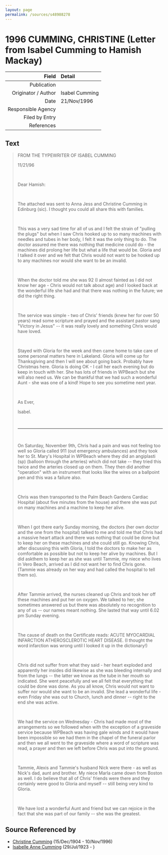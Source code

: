 ```yaml
---
layout: page
permalink: /sources/s48988278
---
```


# 1996 CUMMING, CHRISTINE (Letter from Isabel Cumming to Hamish Mackay)

Field | Detail
---:|:---
Publication | 
Originator / Author | Isabel Cumming
Date | 21/Nov/1996
Responsible Agency | 
Filed by Entry | 
References | 

## Text

> FROM THE TYPEWRITER OF ISABEL CUMMING
>
> 11/21/96
>
> <br/>
>
> Dear Hamish:
>
> <br/>
>
> The attached was sent to Anna Jess and Christine Cumming in Edinburg (sic). I thought you could all share this with families.
>
> <br/>
>
> This was a very sad time for all of us and I felt the strain of "pulling the plugs" but when I saw Chris hooked up to so many machines with needles and tubes in her body, I felt it was the only thing to do. The doctor assured me there was nothing that medicine could do - the machines did prolong her life but what a life that would be. Gloria and I talked it over and we felt that Chris would not want to be hooked up to any machines nor would she want to be an invalid.
>
> <br/>
>
> When the doctor told me she was 92 (I almost fainted as I did not know her age - Chris would not talk about age) and I looked back at the wonderful life she had and that there was nothing in the future; we did the right thing.
>
> <br/>
>
> The service was simple - two of Chris' friends (knew her for over 50 years) read some scripture and prayed and the assistant pastor sang "Victory in Jesus" -- it was really lovely and something Chris would have loved.
>
> <br/>
>
> Stayed with Gloria for the week and then came home to take care of some personal matters here in Lakeland. Gloria will come up for Thanksgiving and then I will see about going back. Probably have Christmas here. Gloria is doing OK - I call her each evening but do keep in touch with her. She has lots of friends in WPBeach but she will also need us. We can be thankful that we had such a wonderful Aunt - she was one of a kind! Hope to see you sometime next year.
>
> <br/>
>
> As Ever,
>
> Isabel.
>
> <br/>
>
> ---
>
> <br/>
>
> On Saturday, November 9th, Chris had a pain and was not feeling too well so Gloria called 911 (out emergency ambulances) and they took her to St. Mary's Hospital in WPBeach where they did an angiplasti (sp) (balloon through the arteries) which did not take -- they tried this twice and the arteries closed up on them. They then did another "operation" with an instrument that looks like the wires on a ballpoint pen and this was a failure also.
>
> <br/>
>
> Chris was then transported to the Palm Beach Gardens Cardiac Hospital (about five minutes from the house) and there she was put on many machines and a machine to keep her alive.
>
> <br/>
>
> When I got there early Sunday morning, the doctors (her own doctor and the one from the hospital) talked to me and told me that Chris had a massive heart attack and there was nothing that could be done but to keep her on these machines and she could still go. Knowing Chris, after discussing this with Gloria, I told the doctors to make her as comfortable as possible but not to keep her alive by machines. But I did askthem to keep her as she was until Tammie, my niece who lives in Vero Beach, arrived as I did not want her to find Chris gone. (Tammie was already on her way and had called the hospital to tell them so).
>
> <br/>
>
> After Tammie arrived, the nurses cleaned up Chris and took her off these machines and put her on oxygen. We talked to her; she sometimes answered us but there was absolutely no recognition to any of us -- our names meant nothing. She lasted that way until 6.02 pm Sunday evening.
>
> <br/>
>
> The cause of death on the Certificate reads: ACUTE MYOCARDIAL INFARCTION ATHEROSCLEROTIC HEART DISEASE. (I thought the word infarction was wrong until I looked it up in the dictionary!)
>
> <br/>
>
> Chris did not suffer from what they said - her heart exploded and apparently her insides did likewise as she was bleeding internally and from the lungs -- the latter we know as the tube in her mouth so indicated. She went peacefully and we all felt that everything that could be done was done. As you all know, Chris would not want to suffer nor would she want to be an invalid. She lead a wonderful life - even Friday she was out to Church, lunch and dinner -- right to the end she was active.
>
> <br/>
>
> We had the service on Wednesday - Chris had made most of the arrangements so we followed when with the exception of a graveside service because WPBeach was having gale winds and it would have been impossible so we had them in the chapel of the funeral parlor and then we all went to the graveside where a word of scripture was read, a prayer and then we left before Chris was put into the ground.
>
> <br/>
>
> Tammie, Alexis and Tammie's husband Nick were there - as well as Nick's dad, aunt and brother. My niece Marla came down from Boston as well. I do believe that all of Chris' friends were there and they certainly were good to Gloria and myself -- still being very kind to Gloria.
>
> <br/>
>
> We have lost a wonderful Aunt and friend but we can rejoice in the fact that she was part of our family -- she was the greatest.
>

## Source Referenced by

* [Christine Cumming](../people/@24328630@-christine-cumming-b1904-12-15-d1996-11-10.md) (15/Dec/1904 - 10/Nov/1996)
* [Isabelle Anne Cumming](../people/@44164031@-isabelle-anne-cumming-b1923-7-29-d.md) (29/Jul/1923 - )
